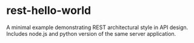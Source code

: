 # rest-hello-world
A minimal example demonstrating REST architectural style in API design. Includes node.js and python version of the same server application.

